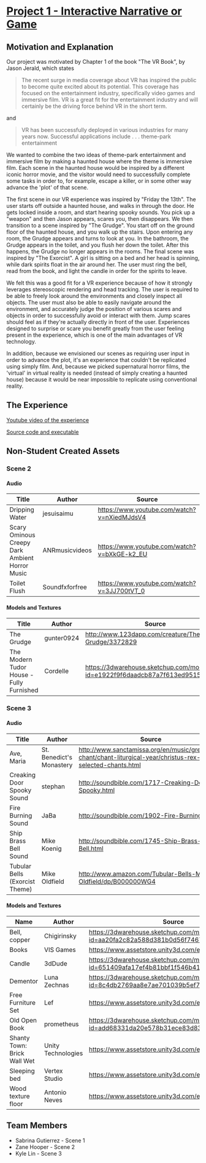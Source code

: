# [Project 1 - Interactive Narrative or Game](https://docs.google.com/document/d/1ocJ9t-0BbPVUraQDg9rHS56NjaOMTNZMMRlIqh53YPI/edit)
## Motivation and Explanation
Our project was motivated by Chapter 1 of the book "The VR Book", by Jason Jerald, which states
> The recent surge in media coverage about VR has inspired the public to become quite excited about its potential. This coverage has focused on the entertainment industry, specifically video games and immersive film. VR is a great fit for the entertainment industry and will certainly be the driving force behind VR in the short term.

and

> VR has been successfully deployed in various industries for many years now. Successful applications include . . . theme-park entertainment

We wanted to combine the two ideas of theme-park entertainment and immersive film by making a haunted house where the theme is immersive film.
Each scene in the haunted house would be inspired by a different iconic horror movie, and the visitor would need to successfully complete
some tasks in order to, for example, escape a killer, or in some other way advance the 'plot' of that scene.

The first scene in our VR experience was inspired by "Friday the 13th". The user starts off outside a haunted house, and walks in through the
door. He gets locked inside a room, and start hearing spooky sounds. You pick up a "weapon" and then Jason appears, scares you, then disappears.
We then transition to a scene inspired by "The Grudge". You start off on the ground floor of the haunted house, and you walk up the stairs.
Upon entering any room, the Grudge appears and turns to look at you. In the bathroom, the Grudge appears in the toilet, and you flush her down
the toilet. After this happens, the Grudge no longer appears in the rooms. The final scene was inspired by "The Exorcist". A girl is sitting
on a bed and her head is spinning, while dark spirits float in the air around her. The user must ring the bell, read from the book, and
light the candle in order for the spirits to leave.

We felt this was a good fit for a VR experience because of how it strongly leverages stereoscopic rendering and head tracking.
The user is required to be able to freely look around the environments and closely inspect all objects. The user must also be able to
easily navigate around the environment, and accurately judge the position of various scares and objects in order to successfully avoid or
interact with them. Jump scares should feel as if they're actually directly in front of the user. Experiences designed to surprise or scare you
benefit greatly from the user feeling present in the experience, which is one of the main advantages of VR technology.

In addition, because we envisioned our scenes as requiring user input in order to advance the plot, it's an experience that couldn't be
replicated using simply film. And, because we picked supernatural horror films, the 'virtual' in virtual reality is needed (instead of simply
creating a haunted house) because it would be near impossible to replicate using conventional reality.

## The Experience
[Youtube video of the experience](http://youtube.com)

[Source code and executable](http://github.com)

## Non-Student Created Assets
### Scene 2
#### Audio
| Title | Author | Source |
| --- | --- | --- |
| Dripping Water | jesuisaimu | https://www.youtube.com/watch?v=nXiedMJdsV4 |
| Scary Ominous Creepy Dark Ambient Horror Music | ANRmusicvideos | https://www.youtube.com/watch?v=bXkGE-k2_EU |
| Toilet Flush | Soundfxforfree | https://www.youtube.com/watch?v=3JJ700tVT_0 |

#### Models and Textures
| Title | Author | Source |
| --- | --- | --- |
| The Grudge | gunter0924 | http://www.123dapp.com/creature/The-Grudge/3372829 |
| The Modern Tudor House - Fully Furnished | Cordelle | https://3dwarehouse.sketchup.com/model.html?id=e1922f9f6daadcb87a7f613ed951587c |

### Scene 3
#### Audio
| Title | Author | Source |
| --- | --- | --- |
| Ave, Maria | St. Benedict's Monastery | http://www.sanctamissa.org/en/music/gregorian-chant/chant-liturgical-year/christus-rex-selected-chants.html |
| Creaking Door Spooky Sound | stephan | http://soundbible.com/1717-Creaking-Door-Spooky.html |
| Fire Burning Sound | JaBa | http://soundbible.com/1902-Fire-Burning.html |
| Ship Brass Bell Sound | Mike Koenig | http://soundbible.com/1745-Ship-Brass-Bell.html |
| Tubular Bells (Exorcist Theme) | Mike Oldfield | http://www.amazon.com/Tubular-Bells-Mike-Oldfield/dp/B000000WG4 |

#### Models and Textures
| Name | Author | Source |
| --- | --- | --- |
| Bell, copper | Chigirinsky | https://3dwarehouse.sketchup.com/model.html?id=aa20fa2c82a588d381b0d56f7467d8ca |
| Books | VIS Games | https://www.assetstore.unity3d.com/en/#!/content/3356 |
| Candle | 3dDude | https://3dwarehouse.sketchup.com/model.html?id=651409afa17ef4b81bbf1f546b411095 |
| Dementor | Luna Zechnas | https://3dwarehouse.sketchup.com/model.html?id=8c4db2769aa8e7ae701039b5ef7fcf8b |
| Free Furniture Set | Lef | https://www.assetstore.unity3d.com/en/#!/content/26678 |
| Old Open Book | prometheus | https://3dwarehouse.sketchup.com/model.html?id=add68331da20e578b31ece83d837aa19 |
| Shanty Town: Brick Wall Wet | Unity Technologies | https://www.assetstore.unity3d.com/en/#!/content/75 |
| Sleeping bed | Vertex Studio | https://www.assetstore.unity3d.com/en/#!/content/8329 |
| Wood texture floor | Antonio Neves | https://www.assetstore.unity3d.com/en/#!/content/24970 |

## Team Members
- Sabrina Gutierrez - Scene 1
- Zane Hooper - Scene 2
- Kyle Lin - Scene 3
